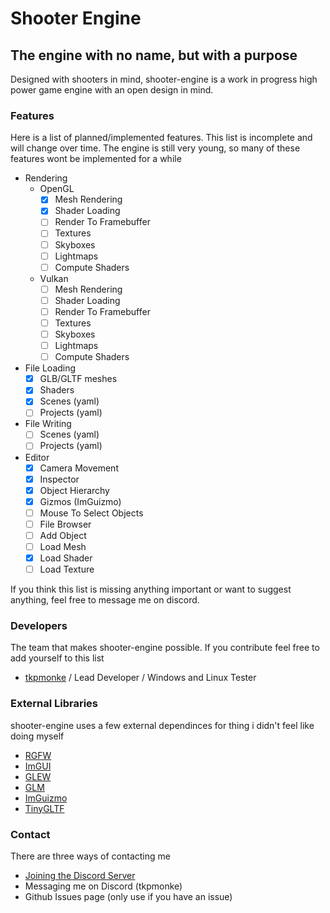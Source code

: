 # Shooter Engine
## The engine with no name, but with a purpose
Designed with shooters in mind, shooter-engine is a work in progress high power game engine with an open design in mind.

### Features

Here is a list of planned/implemented features. This list is incomplete and will change over time.
The engine is still very young, so many of these features wont be implemented for a while
- Rendering
    -   OpenGL
        - [x] Mesh Rendering
        - [x] Shader Loading
        - [ ] Render To Framebuffer
        - [ ] Textures
        - [ ] Skyboxes
        - [ ] Lightmaps
        - [ ] Compute Shaders
    -   Vulkan
        - [ ] Mesh Rendering
        - [ ] Shader Loading
        - [ ] Render To Framebuffer
        - [ ] Textures
        - [ ] Skyboxes
        - [ ] Lightmaps
        - [ ] Compute Shaders

- File Loading
    - [x] GLB/GLTF meshes
    - [x] Shaders
    - [x] Scenes (yaml)
    - [ ] Projects (yaml)

- File Writing
    - [ ] Scenes (yaml)
    - [ ] Projects (yaml)
- Editor
    - [x] Camera Movement
    - [x] Inspector
    - [x] Object Hierarchy
    - [x] Gizmos (ImGuizmo)
    - [ ] Mouse To Select Objects
    - [ ] File Browser
    - [ ] Add Object
    - [ ] Load Mesh
    - [x] Load Shader
    - [ ] Load Texture

If you think this list is missing anything important or want to suggest anything, feel free to message me on discord.

### Developers
The team that makes shooter-engine possible. If you contribute feel free to add yourself to this list
- [tkpmonke](https://github.com/tkpmonke) / Lead Developer / Windows and Linux Tester

### External Libraries
shooter-engine uses a few external dependinces for thing i didn't feel like doing myself

- [RGFW](https://github.com/ColleagueRiley/RGFW)
- [ImGUI](https://github.com/ocornut/imgui)
- [GLEW](https://github.com/nigels-com/glew)
- [GLM](https://github.com/g-truc/glm)
- [ImGuizmo](https://github.com/CedricGuillemet/ImGuizmo)
- [TinyGLTF](https://github.com/syoyo/tinygltf)

### Contact
There are three ways of contacting me

- [Joining the Discord Server](https://discord.gg/Q6sZvdrZXZ)
- Messaging me on Discord (tkpmonke)
- Github Issues page (only use if you have an issue)
